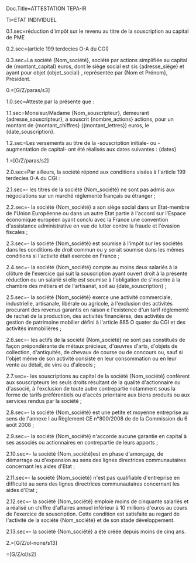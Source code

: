Doc.Title=ATTESTATION TEPA-IR

Ti=ETAT INDIVIDUEL

0.1.sec=réduction d'impôt sur le revenu au titre de la souscription au capital de PME

0.2.sec=(article 199 terdecies O-A du CGI)

0.3.sec=La société {Nom_société}, société par actions simplifiée au capital de {montant_capital} euros, dont le siège social est sis {adresse_siège} et ayant pour objet  {objet_social} , représentée par {Nom et Prénom}, Président.

0.=[G/Z/paras/s3]


1.0.sec=Atteste par la présente que :

1.1.sec=Monsieur/Madame {Nom_souscripteur}, demeurant {adresse_souscripteur}, a souscrit {nombre_actions} actions, pour un montant de {montant_chiffres} ({montant_lettres}) euros, le {date_souscription}.

1.2.sec=Les versements au titre de la -souscription initiale- ou -augmentation de capital- ont été réalisés aux dates suivantes : {dates}

1.=[G/Z/paras/s2]

2.0.sec=Par ailleurs, la société répond aux conditions visées à l'article 199 terdecies 0-A du CGI :

2.1.sec=- les titres de la société {Nom_société} ne sont pas admis aux négociations sur un marché réglementé français ou étranger ;

2.2.sec=- la société {Nom_société} a son siège social dans un Etat-membre de l'Union Européenne ou dans un autre Etat partie à l'accord sur l'Espace économique européen ayant conclu avec la France une convention d'assistance administrative en vue de lutter contre la fraude et l'évasion fiscales ;

2.3.sec=- la société {Nom_société} est soumise à l'impôt sur les sociétés dans les conditions de droit commun ou y serait soumise dans les mêmes conditions si l'activité était exercée en France ;

2.4.sec=- la société {Nom_société} compte au moins deux salariés à la clôture de l'exercice qui suit la souscription ayant ouvert droit à la présente réduction ou un salarié si elle est soumise à l'obligation de s'inscrire à la chambre des métiers et de l'artisanat, soit au {date_souscription} ;

2.5.sec=- la société {Nom_société} exerce une activité commerciale, industrielle, artisanale, libérale ou agricole, à l'exclusion des activités procurant des revenus garantis en raison e l'existence d'un tarif réglementé de rachat de la production, des activités financières, des activités de gestion de patrimoine mobilier défini à l'article 885 O quater du CGI et des activités immobilières ;

2.6.sec=- les actifs de la société {Nom_société} ne sont pas constitués de façon prépondérante de métaux précieux, d'œuvres d'arts, d'objets de collection, d'antiquités, de chevaux de course ou de concours ou, sauf si l'objet même de son activité consiste en leur consommation ou en leur vente au détail, de vins ou d'alcools ;

2.7.sec=- les souscriptions au capital de la société {Nom_société} confèrent aux souscripteurs les seuls droits résultant de la qualité d'actionnaire ou d'associé, à l'exclusion de toute autre contrepartie notamment sous la forme de tarifs préférentiels ou d'accès prioritaire aux biens produits ou aux services rendus par la société ;

2.8.sec=- la société {Nom_société} est une petite et moyenne entreprise au sens de l'annexe I au Règlement CE n°800/2008 de de la Commission du 6 août 2008 ;

2.9.sec=- la société {Nom_société} n'accorde aucune garantie en capital à ses associés ou actionnaires en contrepartie de leurs apports ;

2.10.sec=- la société {Nom_société}est en phase d'amorçage, de démarrage ou d'expansion au sens des lignes directrices communautaires concernant les aides d'Etat ;

2.11.sec=- la société {Nom_société} n'est pas qualifiable d'entreprise en difficulté au sens des lignes directrices communautaires concernant les aides d'Etat ;

2.12.sec=- la société {Nom_société} emploie moins de cinquante salariés et a réalisé un chiffre d'affaires annuel inférieur à 10 millions d'euros au cours de l'exercice de souscription. Cette condition est satisfaite au regard de l'activité de la société {Nom_société} et de son stade développement.

2.13.sec=- la société {Nom_société} a été créée depuis moins de cinq ans.  

2.=[G/Z/ol-none/s13]

=[G/Z/ol/s2]  

